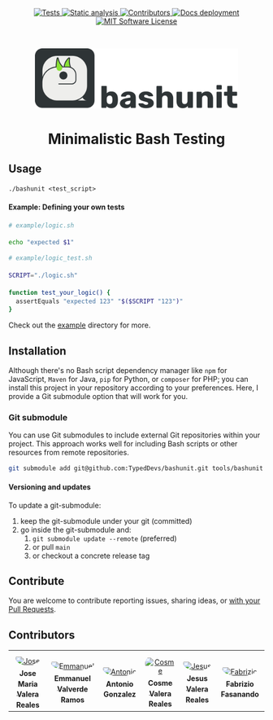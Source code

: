 <p align="center">
  <a href="https://github.com/TypedDevs/bashunit/actions/workflows/tests.yml">
    <img src="https://github.com/TypedDevs/bashunit/actions/workflows/tests.yml/badge.svg" alt="Tests">
  </a>
  <a href="https://github.com/TypedDevs/bashunit/actions/workflows/static_analysis.yml">
    <img src="https://github.com/TypedDevs/bashunit/actions/workflows/static_analysis.yml/badge.svg" alt="Static analysis">
  </a>
  <a href="https://github.com/TypedDevs/bashunit/actions/workflows/contributors.yml">
    <img src="https://github.com/TypedDevs/bashunit/actions/workflows/contributors.yml/badge.svg" alt="Contributors">
  </a>
  <a href="https://github.com/TypedDevs/bashunit/actions/workflows/deploy-docs.yml">
    <img src="https://github.com/TypedDevs/bashunit/actions/workflows/deploy-docs.yml/badge.svg" alt="Docs deployment">
  </a>
  <a href="https://github.com/TypedDevs/bashunit/blob/main/LICENSE">
    <img src="https://img.shields.io/badge/License-MIT-green.svg" alt="MIT Software License">
  </a>
</p>
<br>
<p align="center">
  <picture>
    <source media="(prefers-color-scheme: dark)" srcset="docs/assets/logo_name_dark.svg">
    <img alt="bashunit" src="docs/assets/logo_name.svg" width="400">
  </picture>
</p>

<h1 align="center">Minimalistic Bash Testing</h1>

## Usage

`./bashunit <test_script>`

#### Example: Defining your own tests

```bash
# example/logic.sh

echo "expected $1"
```

```bash
# example/logic_test.sh

SCRIPT="./logic.sh"

function test_your_logic() {
  assertEquals "expected 123" "$($SCRIPT "123")"
}
```

Check out the [example](example/README.md) directory for more.

## Installation

Although there's no Bash script dependency manager like `npm` for JavaScript, `Maven` for Java, `pip` for Python, or `composer` for PHP; you can install this project in your repository according to your preferences. Here, I provide a Git submodule option that will work for you.

### Git submodule

You can use Git submodules to include external Git repositories within your project. This approach works well for including Bash scripts or other resources from remote repositories.

```bash
git submodule add git@github.com:TypedDevs/bashunit.git tools/bashunit
```

#### Versioning and updates

To update a git-submodule:
1. keep the git-submodule under your git (committed)
2. go inside the git-submodule and:
   1. `git submodule update --remote` (preferred)
   2. or pull `main`
   3. or checkout a concrete release tag


## Contribute

You are welcome to contribute reporting issues, sharing ideas,
or [with your Pull Requests](.github/CONTRIBUTING.md).

## Contributors

<table>
<tr>
    <td align="center" style="word-wrap: break-word; width: 150.0; height: 150.0">
        <a href=https://github.com/Chemaclass>
            <img src=https://avatars.githubusercontent.com/u/5256287?v=4 width="100;"  style="border-radius:50%;align-items:center;justify-content:center;overflow:hidden;padding-top:10px" alt=Jose Maria Valera Reales/>
            <br />
            <sub style="font-size:14px"><b>Jose Maria Valera Reales</b></sub>
        </a>
    </td>
    <td align="center" style="word-wrap: break-word; width: 150.0; height: 150.0">
        <a href=https://github.com/khru>
            <img src=https://avatars.githubusercontent.com/u/6353105?v=4 width="100;"  style="border-radius:50%;align-items:center;justify-content:center;overflow:hidden;padding-top:10px" alt=Emmanuel Valverde Ramos/>
            <br />
            <sub style="font-size:14px"><b>Emmanuel Valverde Ramos</b></sub>
        </a>
    </td>
    <td align="center" style="word-wrap: break-word; width: 150.0; height: 150.0">
        <a href=https://github.com/Tito-Kati>
            <img src=https://avatars.githubusercontent.com/u/13595197?v=4 width="100;"  style="border-radius:50%;align-items:center;justify-content:center;overflow:hidden;padding-top:10px" alt=Antonio Gonzalez/>
            <br />
            <sub style="font-size:14px"><b>Antonio Gonzalez</b></sub>
        </a>
    </td>
    <td align="center" style="word-wrap: break-word; width: 150.0; height: 150.0">
        <a href=https://github.com/CosmeValera>
            <img src=https://avatars.githubusercontent.com/u/80126839?v=4 width="100;"  style="border-radius:50%;align-items:center;justify-content:center;overflow:hidden;padding-top:10px" alt=Cosme Valera Reales/>
            <br />
            <sub style="font-size:14px"><b>Cosme Valera Reales</b></sub>
        </a>
    </td>
    <td align="center" style="word-wrap: break-word; width: 150.0; height: 150.0">
        <a href=https://github.com/JesusValera>
            <img src=https://avatars.githubusercontent.com/u/6381924?v=4 width="100;"  style="border-radius:50%;align-items:center;justify-content:center;overflow:hidden;padding-top:10px" alt=Jesus Valera Reales/>
            <br />
            <sub style="font-size:14px"><b>Jesus Valera Reales</b></sub>
        </a>
    </td>
    <td align="center" style="word-wrap: break-word; width: 150.0; height: 150.0">
        <a href=https://github.com/fabriziofs>
            <img src=https://avatars.githubusercontent.com/u/62360034?v=4 width="100;"  style="border-radius:50%;align-items:center;justify-content:center;overflow:hidden;padding-top:10px" alt=Fabrizio Fasanando/>
            <br />
            <sub style="font-size:14px"><b>Fabrizio Fasanando</b></sub>
        </a>
    </td>
</tr>
</table>
